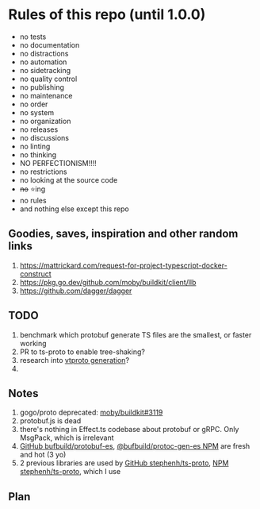 # Rules of this repo (until 1.0.0)

- no tests
- no documentation
- no distractions
- no automation
- no sidetracking
- no quality control
- no publishing
- no maintenance
- no order
- no system
- no organization
- no releases
- no discussions
- no linting
- no thinking
- NO PERFECTIONISM!!!!
- no restrictions
- no looking at the source code
- ~~no~~ ⭐️ing
- no rules
- and nothing else except this repo

## Goodies, saves, inspiration and other random links

1. https://mattrickard.com/request-for-project-typescript-docker-construct
2. https://pkg.go.dev/github.com/moby/buildkit/client/llb
3. https://github.com/dagger/dagger

## TODO

1. benchmark which protobuf generate TS files are the smallest, or faster working
2. PR to ts-proto to enable tree-shaking?
3. research into [vtproto generation](https://github.com/moby/buildkit/pull/5342#issuecomment-2362232396)?
4.

## Notes

1. gogo/proto deprecated: [moby/buildkit#3119](https://github.com/moby/buildkit/issues/3119)
2. protobuf.js is dead
3. there's nothing in Effect.ts codebase about protobuf or gRPC. Only MsgPack, which is irrelevant
4. [GitHub bufbuild/protobuf-es](https://github.com/bufbuild/protobuf-es), [@bufbuild/protoc-gen-es NPM](https://www.npmjs.com/package/@bufbuild/protoc-gen-es) are fresh and hot (3 yo)
5. 2 previous libraries are used by [GitHub stephenh/ts-proto](https://github.com/stephenh/ts-proto), [NPM stephenh/ts-proto](https://www.npmjs.com/package/ts-proto), which I use

## Plan
